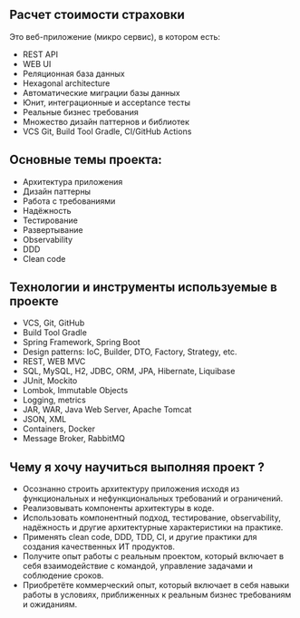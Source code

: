 
## Расчет стоимости страховки

Это веб-приложение (микро сервис), в котором есть:
- REST API
- WEB UI
- Реляционная база данных
- Hexagonal architecture
- Автоматические миграции базы данных
- Юнит, интеграционные и acceptance тесты
- Реальные бизнес требования
- Множество дизайн паттернов и библиотек
- VCS Git, Build Tool Gradle, CI/GitHub Actions

## Основные темы проекта:

- Архитектура приложения
- Дизайн паттерны
- Работа с требованиями
- Надёжность
- Тестирование
- Развертывание
- Observability
- DDD
- Clean code

## Технологии и инструменты используемые в проекте

- VCS, Git, GitHub
- Build Tool Gradle
- Spring Framework, Spring Boot
- Design patterns: IoC, Builder, DTO, Factory, Strategy, etc.
- REST, WEB MVC
- SQL, MySQL, H2, JDBC, ORM, JPA, Hibernate, Liquibase
- JUnit, Mockito
- Lombok, Immutable Objects
- Logging, metrics
- JAR, WAR, Java Web Server, Apache Tomcat
- JSON, XML
- Containers, Docker
- Message Broker, RabbitMQ

## Чему я хочу научиться выполняя проект ?

- Осознанно строить архитектуру приложения исходя из функциональных и нефункциональных требований и ограничений.
- Реализовывать компоненты архитектуры в коде.
- Использовать компонентный подход, тестирование, observability, надёжность и другие архитектурные характеристики на практике.
- Применять clean code, DDD, TDD, CI, и другие практики для создания качественных ИТ продуктов.
- Получите опыт работы с реальным проектом, который включает в себя взаимодействие с командой, управление задачами и соблюдение сроков.
- Приобретёте коммерческий опыт, который включает в себя навыки работы в условиях, приближенных к реальным бизнес требованиям и ожиданиям.

